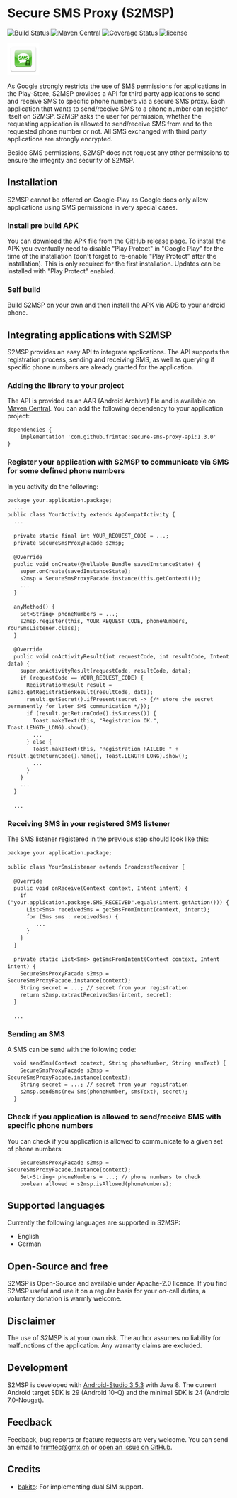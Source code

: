 # Secure SMS Proxy (S2MSP)
[![Build Status](https://travis-ci.org/frimtec/secure-sms-proxy.svg?branch=master)](https://travis-ci.org/frimtec/secure-sms-proxy) 
[![Maven Central](https://maven-badges.herokuapp.com/maven-central/com.github.frimtec/secure-sms-proxy-api/badge.svg)](https://maven-badges.herokuapp.com/maven-central/com.github.frimtec/secure-sms-proxy-api) 
[![Coverage Status](https://coveralls.io/repos/github/frimtec/secure-sms-proxy/badge.svg?branch=master)](https://coveralls.io/github/frimtec/secure-sms-proxy?branch=master)
[![license](https://img.shields.io/badge/License-Apache%202.0-blue.svg)](https://opensource.org/licenses/Apache-2.0)

![Deactivated PAssist](app/src/main/res/mipmap-hdpi/ic_launcher.png) 

As Google strongly restricts the use of SMS permissions for applications in the Play-Store, S2MSP provides a API for third party applications
to send and receive SMS to specific phone numbers via a secure SMS proxy.
Each application that wants to send/receive SMS to a phone number can register itself on S2MSP. 
S2MSP asks the user for permission, whether the requesting application is allowed to send/receive SMS from and to the requested phone number or not.
All SMS exchanged with third party applications are strongly encrypted.

Beside SMS permissions, S2MSP does not request any other permissions to ensure the integrity and security of S2MSP.

## Installation
S2MSP cannot be offered on Google-Play as Google does only allow applications using SMS permissions in very special cases. 

### Install pre build APK
You can download the APK file from the [GitHub release page](https://github.com/frimtec/secure-sms-proxy/releases).
To install the APK you eventually need to disable "Play Protect" in "Google Play" for the time of the installation (don't forget to re-enable "Play Protect" after the installation). 
This is only required for the first installation. Updates can be installed with "Play Protect" enabled.

### Self build
Build S2MSP on your own and then install the APK via ADB to your android phone.

## Integrating applications with S2MSP
S2MSP provides an easy API to integrate applications. The API supports the registration process, sending and receiving SMS, 
as well as querying if specific phone numbers are already granted for the application.

### Adding the library to your project
The API is provided as an AAR (Android Archive) file and is available on [Maven Central](https://maven-badges.herokuapp.com/maven-central/com.github.frimtec/secure-sms-proxy-api).
You can add the following dependency to your application project:
```
dependencies {
    implementation 'com.github.frimtec:secure-sms-proxy-api:1.3.0'
}
```

### Register your application with S2MSP to communicate via SMS for some defined phone numbers
In you activity do the following:

```
package your.application.package;
  ...
public class YourActivity extends AppCompatActivity {
  ...

  private static final int YOUR_REQUEST_CODE = ...;
  private SecureSmsProxyFacade s2msp;
 
  @Override
  public void onCreate(@Nullable Bundle savedInstanceState) {
    super.onCreate(savedInstanceState);
    s2msp = SecureSmsProxyFacade.instance(this.getContext());
    ...
  }

  anyMethod() {
    Set<String> phoneNumbers = ...;
    s2msp.register(this, YOUR_REQUEST_CODE, phoneNumbers, YourSmsListener.class);
  }
  
  @Override
  public void onActivityResult(int requestCode, int resultCode, Intent data) {
    super.onActivityResult(requestCode, resultCode, data);
    if (requestCode == YOUR_REQUEST_CODE) {
      RegistrationResult result = s2msp.getRegistrationResult(resultCode, data);
      result.getSecret().ifPresent(secret -> {/* store the secret permanently for later SMS communication */});
      if (result.getReturnCode().isSuccess()) {
        Toast.makeText(this, "Registration OK.", Toast.LENGTH_LONG).show();
        ...
      } else {
        Toast.makeText(this, "Registration FAILED: " + result.getReturnCode().name(), Toast.LENGTH_LONG).show();
        ...
      }
    }
    ...
  }
  
  ...
```

### Receiving SMS in your registered SMS listener
The SMS listener registered in the previous step should look like this:
```
package your.application.package;

public class YourSmsListener extends BroadcastReceiver {

  @Override
  public void onReceive(Context context, Intent intent) {
    if ("your.application.package.SMS_RECEIVED".equals(intent.getAction())) {
      List<Sms> receivedSms = getSmsFromIntent(context, intent);
      for (Sms sms : receivedSms) {
         ...
      }
    }
  }

  private static List<Sms> getSmsFromIntent(Context context, Intent intent) {
    SecureSmsProxyFacade s2msp = SecureSmsProxyFacade.instance(context);
    String secret = ...; // secret from your registration
    return s2msp.extractReceivedSms(intent, secret);
  }
  
  ...
```

### Sending an SMS 
A SMS can be send with the following code:
```
  void sendSms(Context context, String phoneNumber, String smsText) {
    SecureSmsProxyFacade s2msp = SecureSmsProxyFacade.instance(context);
    String secret = ...; // secret from your registration
    s2msp.sendSms(new Sms(phoneNumber, smsText), secret);
  }

```

### Check if you application is allowed to send/receive SMS with specific phone numbers 
You can check if you application is allowed to communicate to a given set of phone numbers:
```
    SecureSmsProxyFacade s2msp = SecureSmsProxyFacade.instance(context);
    Set<String> phoneNumbers = ...; // phone numbers to check
    boolean allowed = s2msp.isAllowed(phoneNumbers);
```
 
## Supported languages
Currently the following languages are supported in S2MSP:
* English
* German

## Open-Source and free
S2MSP is Open-Source and available under Apache-2.0 licence.
If you find S2MSP useful and use it on a regular basis for your on-call duties, a voluntary donation is warmly welcome.

## Disclaimer
The use of S2MSP is at your own risk. The author assumes no liability for malfunctions of the application.
Any warranty claims are excluded.

## Development
S2MSP is developed with [Android-Studio 3.5.3](https://developer.android.com/studio) with Java 8.
The current Android target SDK is 29 (Android 10-Q) and the minimal SDK is 24 (Android 7.0-Nougat).

## Feedback
Feedback, bug reports or feature requests are very welcome.
You can send an email to [frimtec@gmx.ch](mailto:frimtec@gmx.ch) or [open an issue on GitHub](https://github.com/frimtec/secure-sms-proxy/issues).

## Credits
* [bakito](https://github.com/bakito): For implementing dual SIM support.
